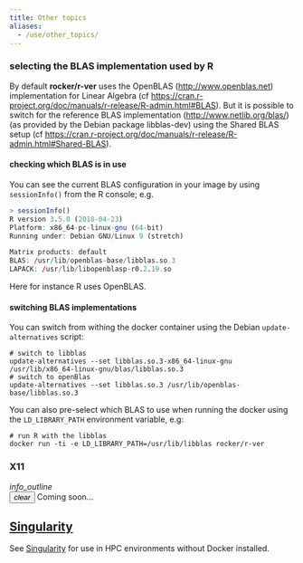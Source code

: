 ```yaml
---
title: Other topics
aliases:
  - /use/other_topics/
---
```



### selecting the BLAS implementation used by R

By default **rocker/r-ver** uses the OpenBLAS (http://www.openblas.net) implementation for Linear Algebra (cf https://cran.r-project.org/doc/manuals/r-release/R-admin.html#BLAS).
But it is possible to switch for the reference BLAS implementation (http://www.netlib.org/blas/) (as provided by the 
Debian package libblas-dev) using the Shared BLAS setup (cf https://cran.r-project.org/doc/manuals/r-release/R-admin.html#Shared-BLAS).

#### checking which BLAS is in use

You can see the current BLAS configuration in your image by using `sessionInfo()` from the R console; e.g.

```r
> sessionInfo()
R version 3.5.0 (2018-04-23)
Platform: x86_64-pc-linux-gnu (64-bit)
Running under: Debian GNU/Linux 9 (stretch)

Matrix products: default
BLAS: /usr/lib/openblas-base/libblas.so.3
LAPACK: /usr/lib/libopenblasp-r0.2.19.so
```

Here for instance R uses OpenBLAS. 

#### switching BLAS implementations

You can switch from withing the docker container using the Debian `update-alternatives` script:
```
# switch to libblas
update-alternatives --set libblas.so.3-x86_64-linux-gnu /usr/lib/x86_64-linux-gnu/blas/libblas.so.3
# switch to openBlas
update-alternatives --set libblas.so.3 /usr/lib/openblas-base/libblas.so.3
```

You can also pre-select which BLAS to use when running the docker using the `LD_LIBRARY_PATH` environment variable, e.g:
```
# run R with the libblas
docker run -ti -e LD_LIBRARY_PATH=/usr/lib/libblas rocker/r-ver
```

### X11

<div class="alert alert-warning"><div class="container-fluid"><div class="alert-icon">
<i class="material-icons">info_outline</i></div>
<button type="button" class="close" data-dismiss="alert" aria-label="Close">
<span aria-hidden="true"><i class="material-icons">clear</i></span></button>
Coming soon...
</div></div>


## [Singularity](/use/singularity)

See [Singularity](/use/singularity) for use in HPC environments without Docker installed.

